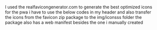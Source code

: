 I used the realfavicongenerator.com to generate the best optimized icons for the pwa
i have to use the below codes in my header
and also transfer the icons from the favicon zip package to the img/iconsss folder
the package also has a web manifest besides the one i manually created
<link rel="apple-touch-icon" sizes="180x180" href="img/iconsss/apple-touch-icon.png">
<link rel="icon" type="image/png" sizes="32x32" href="img/iconsss/favicon-32x32.png">
<link rel="icon" type="image/png" sizes="16x16" href="img/iconsss/favicon-16x16.png">
<link rel="manifest" href="img/iconsss/site.webmanifest">
<link rel="mask-icon" href="img/iconsss/safari-pinned-tab.svg" color="#5bbad5">
<link rel="shortcut icon" href="img/iconsss/favicon.ico">
<meta name="msapplication-TileColor" content="#da532c">
<meta name="msapplication-config" content="img/iconsss/browserconfig.xml">
<meta name="theme-color" content="#ffffff">